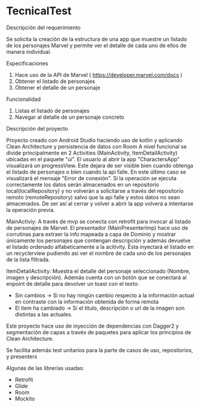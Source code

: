 # TecnicalTest
Descripción del requerimiento

Se solicita la creación de la estructura de una app que muestre un listado de los personajes Marvel y permite ver el detalle de cada uno de ellos de manera individual.

Especificaciones

1. Hace uso de la API de Marvel ( https://developer.marvel.com/docs )
2. Obtener el listado de personajes
3. Obtener el detalle de un personaje

Funcionalidad

1. Listas el listado de personajes
2. Navegar al detalle de un personaje concreto

Descripción del proyecto

Proyecto creado con Android Studio haciendo uso de kotlin y aplicando Clean Architecture y persistencia de datos con Room
A nivel funcional se divide principalmente en 2 Activities (MainActivity, ItemDetailActivity) ubicadas en el paquete "ui".
El usuario al abrir la app "CharactersApp" visualizará un progressView. Este dejara de ser visible bien cuando obtenga el listado de personajes o bien cuando la api falle. En este último caso se visualizará el mensaje "Error de conexión". Si la operación se ejecuta correctamente los datos serán almacenados en un repositorio local(localRepository)  y no volverán a solicitarse a través del repositorio remoto (remoteRepository) salvo que la api falle y estos datos no sean almacenados. De ser así al cerrar y volver a abrir la app volverá a intentarse la operación previa.

MainActiviy:
A través de mvp se conecta con retrofit para invocar al listado de personajes de Marvel.
El presentador (MainPresenterImp) hace uso de corrutinas para extraer la info mapeada a capa de Dominio y mostrar únicamente los personajes que contengan descripción y además devuelve el listado ordenado alfabeticamente a la acitivity. Ësta inyectará el listado en un recyclerview pudiendo así ver el nombre de cada uno de los personajes de la lista filtrada.

ItemDetailActivity:
  Muestra el detalle del personaje seleccionado (Nombre, imagen y descripción).
  Además cuenta con un botón que se conectará al enpoint de detalle para devolver un toast con el texto:
   - Sin cambios -> Si no hay ningún cambio respecto a la información actual en contraste con la información obtenida de forma remota
   - El item ha cambiado -> Si el titulo, descripción o url de la imagen son distintas a las actuales.
  
Este proyecto hace uso de inyección de dependencias con Dagger2 y segmentación de capas a través de paquetes para aplicar los principios de Clean Architecture.
  
Se facilita además test unitarios para la parte de casos de uso, repositorios, y presenters
  
Algunas de las librerías usadas:
- Retrofit 
- Glide
- Room
- Mockito
